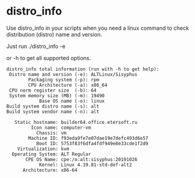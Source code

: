 # distro_info

Use distro_info in your scripts when you need a linux command to check distribution (distro) name and version.

Just run
    ./distro_info -e

or -h to get all supported options.

```$ ./distro_info 
distro_info total information (run with -h to get help):
 Distro name and version (-e): ALTLinux/Sisyphus
        Packaging system (-p): rpm
        CPU Architecture (-a): x86_64
 CPU norm register size  (-b): 64
 System memory size (MB) (-m): 19490
            Base OS name (-o): linux
Build system distro name (-s): alt
Build system vendor name (-n): alt
```

```$ hostnamectl
   Static hostname: builder64.office.etersoft.ru
         Icon name: computer-vm
           Chassis: vm
        Machine ID: f93eda9fe7e07dae19e7defc493d6e57
           Boot ID: 5753f83f6dfa4fdf949e8e33cde1f2d9
    Virtualization: kvm
  Operating System: ALT Regular
       CPE OS Name: cpe:/o:alt:sisyphus:20191026
            Kernel: Linux 4.19.81-std-def-alt2
      Architecture: x86-64
```
